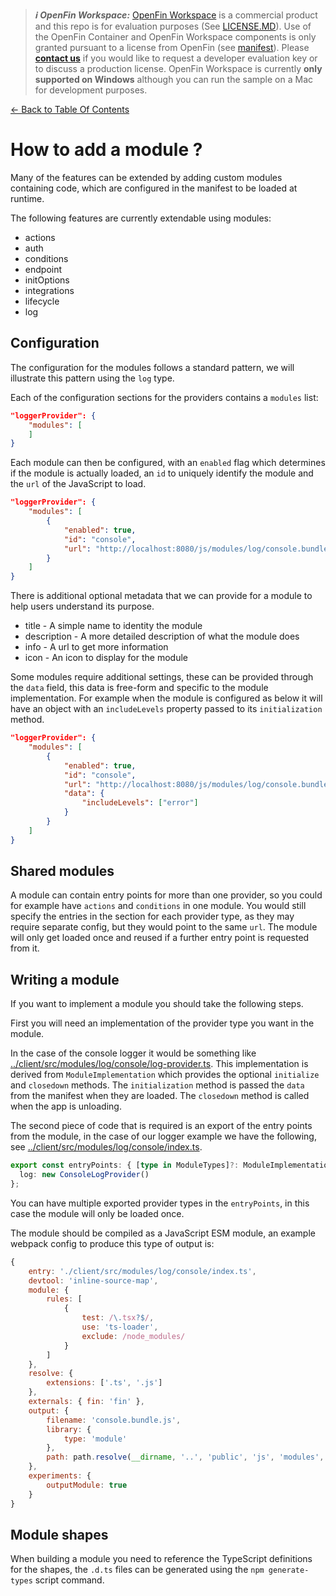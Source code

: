 > **_:information_source: OpenFin Workspace:_** [OpenFin Workspace](https://www.openfin.co/workspace/) is a commercial product and this repo is for evaluation purposes (See [LICENSE.MD](../LICENSE.MD)). Use of the OpenFin Container and OpenFin Workspace components is only granted pursuant to a license from OpenFin (see [manifest](../public/manifest.fin.json)). Please [**contact us**](https://www.openfin.co/workspace/poc/) if you would like to request a developer evaluation key or to discuss a production license.
> OpenFin Workspace is currently **only supported on Windows** although you can run the sample on a Mac for development purposes.

[<- Back to Table Of Contents](../README.md)

# How to add a module ?

Many of the features can be extended by adding custom modules containing code, which are configured in the manifest to be loaded at runtime.

The following features are currently extendable using modules:

- actions
- auth
- conditions
- endpoint
- initOptions
- integrations
- lifecycle
- log

## Configuration

The configuration for the modules follows a standard pattern, we will illustrate this pattern using the `log` type.

Each of the configuration sections for the providers contains a `modules` list:

```json
"loggerProvider": {
    "modules": [
    ]
}
```

Each module can then be configured, with an `enabled` flag which determines if the module is actually loaded, an `id` to uniquely identify the module and the `url` of the JavaScript to load.

```json
"loggerProvider": {
    "modules": [
        {
            "enabled": true,
            "id": "console",
            "url": "http://localhost:8080/js/modules/log/console.bundle.js"
        }
    ]
}
```

There is additional optional metadata that we can provide for a module to help users understand its purpose.

- title - A simple name to identity the module
- description - A more detailed description of what the module does
- info - A url to get more information
- icon - An icon to display for the module

Some modules require additional settings, these can be provided through the `data` field, this data is free-form and specific to the module implementation. For example when the module is configured as below it will have an object with an `includeLevels` property passed to its `initialization` method.

```json
"loggerProvider": {
    "modules": [
        {
            "enabled": true,
            "id": "console",
            "url": "http://localhost:8080/js/modules/log/console.bundle.js",
            "data": {
                "includeLevels": ["error"]
            }
        }
    ]
}
```

## Shared modules

A module can contain entry points for more than one provider, so you could for example have `actions` and `conditions` in one module. You would still specify the entries in the section for each provider type, as they may require separate config, but they would point to the same `url`. The module will only get loaded once and reused if a further entry point is requested from it.

## Writing a module

If you want to implement a module you should take the following steps.

First you will need an implementation of the provider type you want in the module.

In the case of the console logger it would be something like [../client/src/modules/log/console/log-provider.ts](../client/src/modules/log/console/log-provider.ts). This implementation is derived from `ModuleImplementation` which provides the optional `initialize` and `closedown` methods. The `initialization` method is passed the `data` from the manifest when they are loaded. The `closedown` method is called when the app is unloading.

The second piece of code that is required is an export of the entry points from the module, in the case of our logger example we have the following, see [../client/src/modules/log/console/index.ts](../client/src/modules/log/console/index.ts).

```ts
export const entryPoints: { [type in ModuleTypes]?: ModuleImplementation } = {
  log: new ConsoleLogProvider()
};
```

You can have multiple exported provider types in the `entryPoints`, in this case the module will only be loaded once.

The module should be compiled as a JavaScript ESM module, an example webpack config to produce this type of output is:

```js
{
    entry: './client/src/modules/log/console/index.ts',
    devtool: 'inline-source-map',
    module: {
        rules: [
            {
                test: /\.tsx?$/,
                use: 'ts-loader',
                exclude: /node_modules/
            }
        ]
    },
    resolve: {
        extensions: ['.ts', '.js']
    },
    externals: { fin: 'fin' },
    output: {
        filename: 'console.bundle.js',
        library: {
            type: 'module'
        },
        path: path.resolve(__dirname, '..', 'public', 'js', 'modules', 'log')
    },
    experiments: {
        outputModule: true
    }
}
```

## Module shapes

When building a module you need to reference the TypeScript definitions for the shapes, the `.d.ts` files can be generated using the `npm generate-types` script command.
